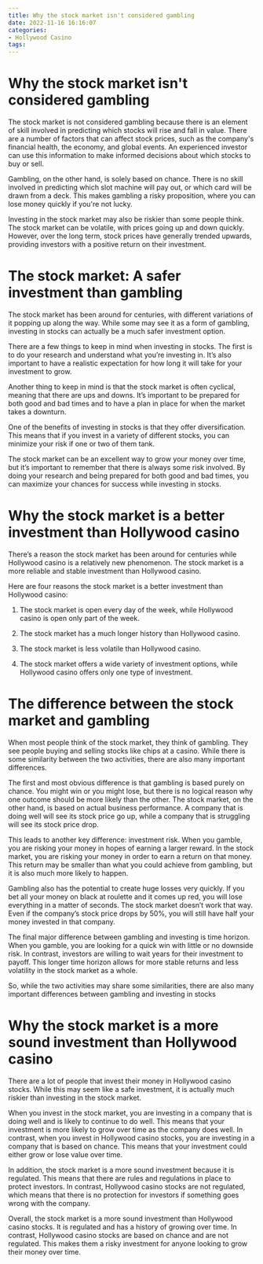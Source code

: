 ```yaml
---
title: Why the stock market isn't considered gambling
date: 2022-11-16 16:16:07
categories:
- Hollywood Casino
tags:
---
```



#  Why the stock market isn't considered gambling

The stock market is not considered gambling because there is an element of skill involved in predicting which stocks will rise and fall in value. There are a number of factors that can affect stock prices, such as the company's financial health, the economy, and global events. An experienced investor can use this information to make informed decisions about which stocks to buy or sell.

Gambling, on the other hand, is solely based on chance. There is no skill involved in predicting which slot machine will pay out, or which card will be drawn from a deck. This makes gambling a risky proposition, where you can lose money quickly if you're not lucky.

Investing in the stock market may also be riskier than some people think. The stock market can be volatile, with prices going up and down quickly. However, over the long term, stock prices have generally trended upwards, providing investors with a positive return on their investment.

#  The stock market: A safer investment than gambling

The stock market has been around for centuries, with different variations of it popping up along the way. While some may see it as a form of gambling, investing in stocks can actually be a much safer investment option.

There are a few things to keep in mind when investing in stocks. The first is to do your research and understand what you’re investing in. It’s also important to have a realistic expectation for how long it will take for your investment to grow.

Another thing to keep in mind is that the stock market is often cyclical, meaning that there are ups and downs. It’s important to be prepared for both good and bad times and to have a plan in place for when the market takes a downturn.

One of the benefits of investing in stocks is that they offer diversification. This means that if you invest in a variety of different stocks, you can minimize your risk if one or two of them tank.

The stock market can be an excellent way to grow your money over time, but it’s important to remember that there is always some risk involved. By doing your research and being prepared for both good and bad times, you can maximize your chances for success while investing in stocks.

#  Why the stock market is a better investment than Hollywood casino

There’s a reason the stock market has been around for centuries while Hollywood casino is a relatively new phenomenon. The stock market is a more reliable and stable investment than Hollywood casino.

Here are four reasons the stock market is a better investment than Hollywood casino:

1. The stock market is open every day of the week, while Hollywood casino is open only part of the week.

2. The stock market has a much longer history than Hollywood casino.

3. The stock market is less volatile than Hollywood casino.

4. The stock market offers a wide variety of investment options, while Hollywood casino offers only one type of investment.

#  The difference between the stock market and gambling

When most people think of the stock market, they think of gambling. They see people buying and selling stocks like chips at a casino. While there is some similarity between the two activities, there are also many important differences.

The first and most obvious difference is that gambling is based purely on chance. You might win or you might lose, but there is no logical reason why one outcome should be more likely than the other. The stock market, on the other hand, is based on actual business performance. A company that is doing well will see its stock price go up, while a company that is struggling will see its stock price drop.

This leads to another key difference: investment risk. When you gamble, you are risking your money in hopes of earning a larger reward. In the stock market, you are risking your money in order to earn a return on that money. This return may be smaller than what you could achieve from gambling, but it is also much more likely to happen.

Gambling also has the potential to create huge losses very quickly. If you bet all your money on black at roulette and it comes up red, you will lose everything in a matter of seconds. The stock market doesn’t work that way. Even if the company’s stock price drops by 50%, you will still have half your money invested in that company.

The final major difference between gambling and investing is time horizon. When you gamble, you are looking for a quick win with little or no downside risk. In contrast, investors are willing to wait years for their investment to payoff. This longer time horizon allows for more stable returns and less volatility in the stock market as a whole.

So, while the two activities may share some similarities, there are also many important differences between gambling and investing in stocks

#  Why the stock market is a more sound investment than Hollywood casino

There are a lot of people that invest their money in Hollywood casino stocks. While this may seem like a safe investment, it is actually much riskier than investing in the stock market.

When you invest in the stock market, you are investing in a company that is doing well and is likely to continue to do well. This means that your investment is more likely to grow over time as the company does well. In contrast, when you invest in Hollywood casino stocks, you are investing in a company that is based on chance. This means that your investment could either grow or lose value over time.

In addition, the stock market is a more sound investment because it is regulated. This means that there are rules and regulations in place to protect investors. In contrast, Hollywood casino stocks are not regulated, which means that there is no protection for investors if something goes wrong with the company.

Overall, the stock market is a more sound investment than Hollywood casino stocks. It is regulated and has a history of growing over time. In contrast, Hollywood casino stocks are based on chance and are not regulated. This makes them a risky investment for anyone looking to grow their money over time.